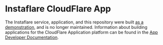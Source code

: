 # Instaflare CloudFlare App

The Instaflare service, application, and this repository were built [as a demonstration](http://venturebeat.com/2012/04/20/cloudflare-instaflare-instagram-joke/), and is no longer maintained.
Information about building applications for the CloudFlare Application platform can be found in the [App Developer Documentation](http://appdev.cloudflare.com/).
